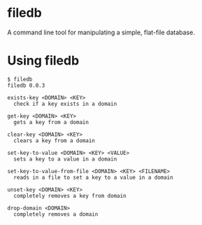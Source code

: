# filedb

A command line tool for manipulating a simple, flat-file database.

# Using filedb

```
$ filedb
filedb 0.0.3

exists-key <DOMAIN> <KEY>
  check if a key exists in a domain

get-key <DOMAIN> <KEY>
  gets a key from a domain

clear-key <DOMAIN> <KEY>
  clears a key from a domain

set-key-to-value <DOMAIN> <KEY> <VALUE>
  sets a key to a value in a domain

set-key-to-value-from-file <DOMAIN> <KEY> <FILENAME>
  reads in a file to set a key to a value in a domain

unset-key <DOMAIN> <KEY>
  completely removes a key from domain

drop-domain <DOMAIN>
  completely removes a domain
```
